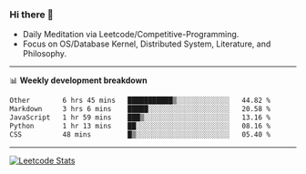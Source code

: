 ### Hi there 👋
* Daily Meditation via Leetcode/Competitive-Programming.
* Focus on OS/Database Kernel, Distributed System, Literature, and Philosophy.

-------

📊 **Weekly development breakdown**
<!--START_SECTION:waka-->

```txt
Other        6 hrs 45 mins   ███████████▒░░░░░░░░░░░░░   44.82 %
Markdown     3 hrs 6 mins    █████░░░░░░░░░░░░░░░░░░░░   20.58 %
JavaScript   1 hr 59 mins    ███▒░░░░░░░░░░░░░░░░░░░░░   13.16 %
Python       1 hr 13 mins    ██░░░░░░░░░░░░░░░░░░░░░░░   08.16 %
CSS          48 mins         █▒░░░░░░░░░░░░░░░░░░░░░░░   05.40 %
```

<!--END_SECTION:waka-->

-------

[![Leetcode Stats](https://leetcard.jacoblin.cool/hzhang413?font=Fira+Mono)](https://leetcode.com/fxrc)
<!-- ![image](./cyberpunk-ghost-in-the-shell.gif)
![image](./gis-archive.png) -->
